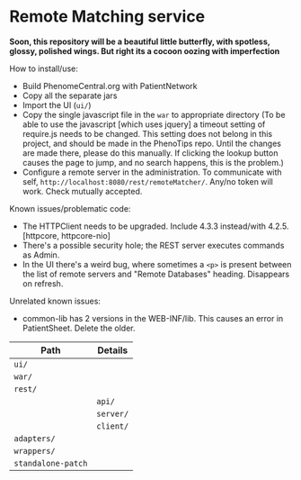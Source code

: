 Remote Matching service
=======================

**Soon, this repository will be a beautiful little butterfly, with spotless, glossy, polished wings.
But right its a cocoon oozing with imperfection**

How to install/use:
 - Build PhenomeCentral.org with PatientNetwork
 - Copy all the separate jars
 - Import the UI (```ui/```)
 - Copy the single javascript file in the ```war``` to appropriate directory
 (To be able to use the javascript [which uses jquery] a timeout setting of require.js needs to be changed.
 This setting does not belong in this project, and should be made in the PhenoTips repo. Until the changes are made
 there, please do this manually. If clicking the lookup button causes the page to jump, and no search happens, this
 is the problem.)
 - Configure a remote server in the administration. To communicate with self, ```http://localhost:8080/rest/remoteMatcher/```.
 Any/no token will work. Check mutually accepted.

Known issues/problematic code:
 - The HTTPClient needs to be upgraded. Include 4.3.3 instead/with 4.2.5. [httpcore, httpcore-nio]
 - There's a possible security hole; the REST server executes commands as Admin.
 - In the UI there's a weird bug, where sometimes a ```<p>``` is present between the list of remote servers and "Remote
 Databases" heading. Disappears on refresh.

Unrelated known issues:
 - common-lib has 2 versions in the WEB-INF/lib. This causes an error in PatientSheet. Delete the older.

Path                                 | Details
-------------------------------------|---------------------------------
```ui/```	           |             | XWiki .xml files.
```war/```	           |             | Javascript files.
```rest/``` 	       |             | Java REST server files and client files for sending requests.
                       |```api/```   | Besides interfaces, contains the only script service
                       |```server/```|
                       |```client/```|
```adapters/```        |             | <p>The script service connecting the XWiki user interface to the Java backend. Static to/from JSON converters</p>
```wrappers/```        |             | <p>These are logical outcasts. They do no belong in ```adapters/```, nor in ```core/```. They are the middlemen between ```core``` and ```adapters```</p>
```standalone-patch``` |             | Does not currently work
